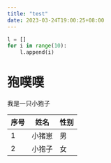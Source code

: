 ```yaml
---
title: "test"
date: 2023-03-24T19:00:25+08:00
---
```


```python
l = []
for i in range(10):
    l.append(i)
```

# 狍噗噗

我是一只小狍子

| 序号 | 姓名   | 性别 |
| ---- | ------ | ---- |
| 1    | 小猪崽 | 男   |
| 2    | 小狍子 | 女   |


